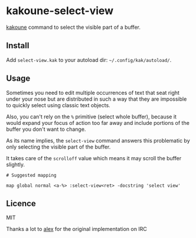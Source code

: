 # kakoune-select-view

[kakoune](http://kakoune.org) command to select the visible part of a buffer.

## Install

Add `select-view.kak` to your autoload dir: `~/.config/kak/autoload/`.

## Usage

Sometimes you need to edit multiple occurrences of text that seat right under
your nose but are distributed in such a way that they are impossible to quickly
select using classic text objects.

Also, you can't rely on the `%` primitive (select whole buffer), because it would
expand your focus of action too far away and include portions of the buffer you
don't want to change.

As its name implies, the `select-view` command answers this problematic by only
selecting the visible part of the buffer.

It takes care of the `scrolloff` value which means it may scroll the buffer slightly.

```
# Suggested mapping

map global normal <a-%> :select-view<ret> -docstring 'select view'
```

## Licence

MIT

Thanks a lot to [alex](https://github.com/alexherbo2) for the original implementation on IRC 
